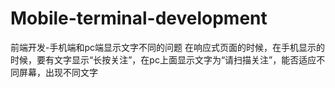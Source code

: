# Mobile-terminal-development
前端开发-手机端和pc端显示文字不同的问题
在响应式页面的时候，在手机显示的时候，要有文字显示“长按关注”，在pc上面显示文字为“请扫描关注”，能否适应不同屏幕，出现不同文字

